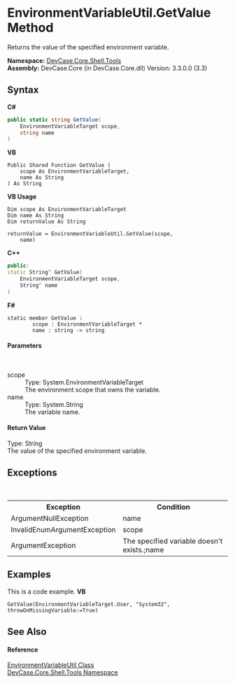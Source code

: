 # EnvironmentVariableUtil.GetValue Method 
 

Returns the value of the specified environment variable.

**Namespace:**&nbsp;<a href="N_DevCase_Core_Shell_Tools">DevCase.Core.Shell.Tools</a><br />**Assembly:**&nbsp;DevCase.Core (in DevCase.Core.dll) Version: 3.3.0.0 (3.3)

## Syntax

**C#**<br />
``` C#
public static string GetValue(
	EnvironmentVariableTarget scope,
	string name
)
```

**VB**<br />
``` VB
Public Shared Function GetValue ( 
	scope As EnvironmentVariableTarget,
	name As String
) As String
```

**VB Usage**<br />
``` VB Usage
Dim scope As EnvironmentVariableTarget
Dim name As String
Dim returnValue As String

returnValue = EnvironmentVariableUtil.GetValue(scope, 
	name)
```

**C++**<br />
``` C++
public:
static String^ GetValue(
	EnvironmentVariableTarget scope, 
	String^ name
)
```

**F#**<br />
``` F#
static member GetValue : 
        scope : EnvironmentVariableTarget * 
        name : string -> string 

```


#### Parameters
&nbsp;<dl><dt>scope</dt><dd>Type: System.EnvironmentVariableTarget<br />The environment scope that owns the variable.</dd><dt>name</dt><dd>Type: System.String<br />The variable name.</dd></dl>

#### Return Value
Type: String<br />The value of the specified environment variable.

## Exceptions
&nbsp;<table><tr><th>Exception</th><th>Condition</th></tr><tr><td>ArgumentNullException</td><td>name</td></tr><tr><td>InvalidEnumArgumentException</td><td>scope</td></tr><tr><td>ArgumentException</td><td>The specified variable doesn't exists.;name</td></tr></table>

## Examples
This is a code example. 
**VB**<br />
``` VB
GetValue(EnvironmentVariableTarget.User, "System32", throwOnMissingVariable:=True)
```


## See Also


#### Reference
<a href="T_DevCase_Core_Shell_Tools_EnvironmentVariableUtil">EnvironmentVariableUtil Class</a><br /><a href="N_DevCase_Core_Shell_Tools">DevCase.Core.Shell.Tools Namespace</a><br />